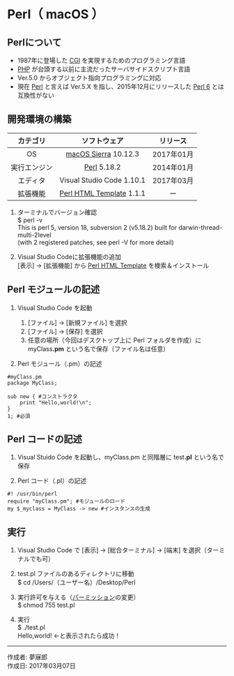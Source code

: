 # Perl（ macOS ）

## Perlについて

* 1987年に登場した [CGI](https://ja.wikipedia.org/wiki/Common_Gateway_Interface) を実現するためのプログラミング言語
* [PHP](https://ja.wikipedia.org/wiki/PHP:_Hypertext_Preprocessor) が台頭する以前に主流だったサーバサイドスクリプト言語
* Ver.5.0 からオブジェクト指向プログラミングに対応
* 現在 [Perl](https://ja.wikipedia.org/wiki/Perl) と言えば Ver.5.X を指し、2015年12月にリリースした [Perl 6](https://ja.wikipedia.org/wiki/Perl_6) とは互換性がない


## 開発環境の構築

|カテゴリ|ソフトウェア|リリース|
|:--:|:--:|:--:|
|OS|[macOS Sierra](https://ja.wikipedia.org/wiki/MacOS_Sierra) 10.12.3|2017年01月|
|実行エンジン|[Perl](https://ja.wikipedia.org/wiki/Perl) 5.18.2|2014年01月|
|エディタ|Visual Studio Code 1.10.1|2017年03月|
|拡張機能|[Perl HTML Template](https://github.com/textmate/perl-html-template.tmbundle) 1.1.1|ー|

1. ターミナルでバージョン確認  
    $ perl -v  
    This is perl 5, version 18, subversion 2 (v5.18.2) built for darwin-thread-multi-2level  
    (with 2 registered patches, see perl -V for more detail)

1. Visual Studio Codeに拡張機能の追加  
    [表示] → [拡張機能] から [Perl HTML Template](https://github.com/textmate/perl-html-template.tmbundle) を検索＆インストール

## Perl モジュールの記述

1. Visual Studio Code を起動
    1. [ファイル] → [新規ファイル] を選択
    1. [ファイル] → [保存] を選択
    1. 任意の場所（今回はデスクトップ上に Perl フォルダを作成）に myClass<b>.pm</b> という名で保存（ファイル名は任意）  

1. Perl モジュール（.pm）の記述
```
#myClass.pm
package MyClass;

sub new { #コンストラクタ
    print "Hello,world!\n";
}
1; #必須
```

## Perl コードの記述

1. Visual Stuido Code を起動し、myClass.pm と同階層に test<b>.pl</b> という名で保存

1. Perl コード（.pl）の記述

```
#! /usr/bin/perl
require "myClass.pm"; #モジュールのロード
my $_myclass = MyClass -> new #インスタンスの生成
```

## 実行

1. Visual Studio Code で [表示] → [総合ターミナル] → [端末] を選択（ターミナルでも可）

1. test.pl ファイルのあるディレクトリに移動  
$ cd /Users/（ユーザー名）/Desktop/Perl

1. 実行許可を与える（[パーミッション](http://bit.ly/2lR40F3)の変更）  
$ chmod 755 test.pl

1. 実行  
$ ./test.pl  
Hello,world! ←と表示されたら成功！

***
作成者: 夢寐郎  
作成日: 2017年03月07日
